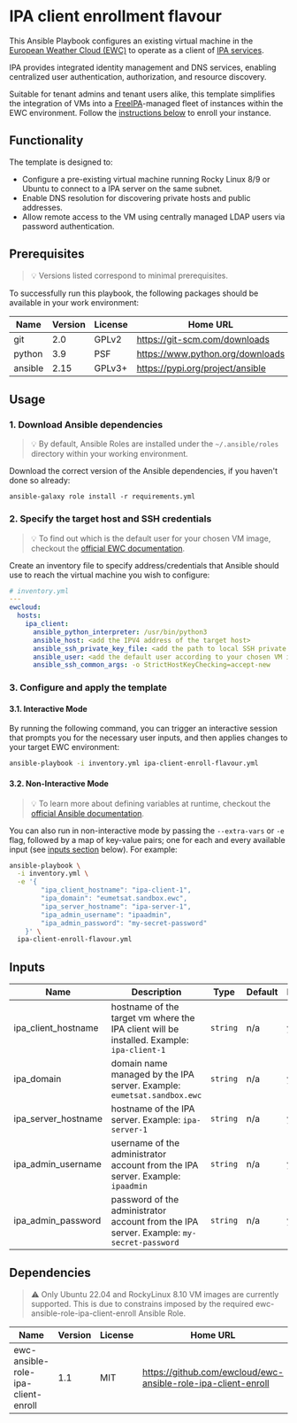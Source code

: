 # IPA client enrollment flavour

This Ansible Playbook configures an existing virtual machine in the
[European Weather Cloud (EWC)](https://europeanweather.cloud/) to operate as a
client of [IPA services](../ipa-server-flavour/).

IPA provides integrated identity management and DNS services, enabling
centralized user authentication, authorization, and resource discovery.

Suitable for tenant admins and tenant users alike, this template simplifies the
integration of VMs into a [FreeIPA](https://www.freeipa.org/page/Main_Page)-managed
fleet of instances within the EWC environment. Follow the [instructions below](#usage)
to enroll your instance.

## Functionality
The template is designed to:
- Configure a pre-existing virtual machine running Rocky Linux 8/9 or Ubuntu to connect to a
IPA server on the same subnet.
- Enable DNS resolution for discovering private hosts and public addresses.
- Allow remote access to the VM using centrally managed LDAP users via password authentication.

## Prerequisites
>💡 Versions listed correspond to minimal prerequisites.

To successfully run this playbook, the following packages should be available in your work environment:

| Name | Version | License | Home URL |
|------|---------|----- |-----|
| git | 2.0 | GPLv2  | https://git-scm.com/downloads |
| python | 3.9   | PSF | https://www.python.org/downloads  |
| ansible | 2.15 |  GPLv3+ | https://pypi.org/project/ansible  |

## Usage

### 1. Download  Ansible dependencies
>💡 By default, Ansible Roles are installed under the `~/.ansible/roles` directory within your working environment.

Download the correct version of the Ansible dependencies, if you haven't done so already:

```
ansible-galaxy role install -r requirements.yml
```

### 2. Specify the target host and SSH credentials
>💡 To find out which is the default user for your chosen VM image,
checkout the [official EWC documentation](https://confluence.ecmwf.int/display/EWCLOUDKB/EWC+-+VM+images+and+default+users).

Create an inventory file to specify address/credentials that Ansible should use
to reach the virtual machine you wish to configure:

```yaml
# inventory.yml
---
ewcloud:
  hosts:
    ipa_client:
      ansible_python_interpreter: /usr/bin/python3
      ansible_host: <add the IPV4 address of the target host>
      ansible_ssh_private_key_file: <add the path to local SSH private key file>
      ansible_user: <add the default user according to your chosen VM image>
      ansible_ssh_common_args: -o StrictHostKeyChecking=accept-new

```

### 3. Configure and apply the template

#### 3.1. Interactive Mode

By running the following command, you can trigger an interactive session that
prompts you for the necessary user inputs, and then applies changes to your
target EWC environment:

```bash
ansible-playbook -i inventory.yml ipa-client-enroll-flavour.yml
```

#### 3.2. Non-Interactive Mode

>💡 To learn more about defining variables at runtime, checkout the
[official Ansible documentation](https://docs.ansible.com/ansible/latest/playbook_guide/playbooks_variables.html).

You can also run in non-interactive mode by passing the
`--extra-vars` or `-e` flag, followed by a map of  key-value pairs; one for
each and every available input (see [inputs section](#inputs) below). For
example:

```bash
ansible-playbook \
  -i inventory.yml \
  -e '{
        "ipa_client_hostname": "ipa-client-1",
        "ipa_domain": "eumetsat.sandbox.ewc",
        "ipa_server_hostname": "ipa-server-1",
        "ipa_admin_username": "ipaadmin",
        "ipa_admin_password": "my-secret-password"
    }' \
  ipa-client-enroll-flavour.yml
```

## Inputs

| Name | Description | Type | Default | Required |
|------|-------------|------|---------|----------|
| ipa_client_hostname | hostname of the target vm where the IPA client will be installed. Example: `ipa-client-1` | `string`| n/a | yes |
| ipa_domain | domain name managed by the IPA server. Example: `eumetsat.sandbox.ewc` | `string` | n/a | yes |
| ipa_server_hostname | hostname of the IPA server. Example: `ipa-server-1` | `string`| n/a | yes |
| ipa_admin_username | username of the administrator account from the IPA server. Example: `ipaadmin` | `string` | n/a | yes |
| ipa_admin_password | password of the administrator account from the IPA server. Example: `my-secret-password` | `string` | n/a | yes |

## Dependencies
> ⚠️ Only Ubuntu 22.04 and RockyLinux 8.10 VM images are currently supported.
This is due to constrains imposed by the required
ewc-ansible-role-ipa-client-enroll Ansible Role.

| Name | Version | License |Home URL |
|------|---------|------|-----|
| ewc-ansible-role-ipa-client-enroll | 1.1 | MIT | https://github.com/ewcloud/ewc-ansible-role-ipa-client-enroll |
